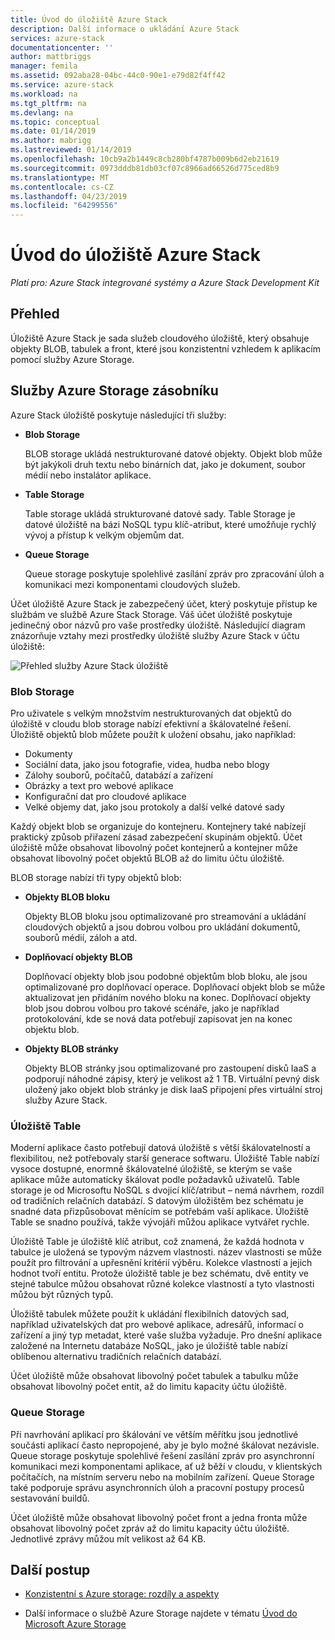 ```yaml
---
title: Úvod do úložiště Azure Stack
description: Další informace o ukládání Azure Stack
services: azure-stack
documentationcenter: ''
author: mattbriggs
manager: femila
ms.assetid: 092aba28-04bc-44c0-90e1-e79d82f4ff42
ms.service: azure-stack
ms.workload: na
ms.tgt_pltfrm: na
ms.devlang: na
ms.topic: conceptual
ms.date: 01/14/2019
ms.author: mabrigg
ms.lastreviewed: 01/14/2019
ms.openlocfilehash: 10cb9a2b1449c8cb280bf4787b009b6d2eb21619
ms.sourcegitcommit: 0973dddb81db03cf07c8966ad66526d775ced8b9
ms.translationtype: MT
ms.contentlocale: cs-CZ
ms.lasthandoff: 04/23/2019
ms.locfileid: "64299556"
---
```

# <a name="introduction-to-azure-stack-storage"></a>Úvod do úložiště Azure Stack

*Platí pro: Azure Stack integrované systémy a Azure Stack Development Kit*

## <a name="overview"></a>Přehled

Úložiště Azure Stack je sada služeb cloudového úložiště, který obsahuje objekty BLOB, tabulek a front, které jsou konzistentní vzhledem k aplikacím pomocí služby Azure Storage.

## <a name="azure-stack-storage-services"></a>Služby Azure Storage zásobníku

Azure Stack úložiště poskytuje následující tři služby:

- **Blob Storage**

    BLOB storage ukládá nestrukturované datové objekty. Objekt blob může být jakýkoli druh textu nebo binárních dat, jako je dokument, soubor médií nebo instalátor aplikace.

- **Table Storage**

    Table storage ukládá strukturované datové sady. Table Storage je datové úložiště na bázi NoSQL typu klíč-atribut, které umožňuje rychlý vývoj a přístup k velkým objemům dat.

- **Queue Storage**

    Queue storage poskytuje spolehlivé zasílání zpráv pro zpracování úloh a komunikaci mezi komponentami cloudových služeb.

Účet úložiště Azure Stack je zabezpečený účet, který poskytuje přístup ke službám ve službě Azure Stack Storage. Váš účet úložiště poskytuje jedinečný obor názvů pro vaše prostředky úložiště. Následující diagram znázorňuje vztahy mezi prostředky úložiště služby Azure Stack v účtu úložiště:

![Přehled služby Azure Stack úložiště](media/azure-stack-storage-overview/AzureStackStorageOverview.png)

### <a name="blob-storage"></a>Blob Storage

Pro uživatele s velkým množstvím nestrukturovaných dat objektů do úložiště v cloudu blob storage nabízí efektivní a škálovatelné řešení. Úložiště objektů blob můžete použít k uložení obsahu, jako například:

- Dokumenty
- Sociální data, jako jsou fotografie, videa, hudba nebo blogy
- Zálohy souborů, počítačů, databází a zařízení
- Obrázky a text pro webové aplikace
- Konfigurační dat pro cloudové aplikace
- Velké objemy dat, jako jsou protokoly a další velké datové sady

Každý objekt blob se organizuje do kontejneru. Kontejnery také nabízejí praktický způsob přiřazení zásad zabezpečení skupinám objektů. Účet úložiště může obsahovat libovolný počet kontejnerů a kontejner může obsahovat libovolný počet objektů BLOB až do limitu účtu úložiště.

BLOB storage nabízí tři typy objektů blob:

- **Objekty BLOB bloku**

    Objekty BLOB bloku jsou optimalizované pro streamování a ukládání cloudových objektů a jsou dobrou volbou pro ukládání dokumentů, souborů médií, záloh a atd.

- **Doplňovací objekty BLOB**

    Doplňovací objekty blob jsou podobné objektům blob bloku, ale jsou optimalizované pro doplňovací operace. Doplňovací objekt blob se může aktualizovat jen přidáním nového bloku na konec. Doplňovací objekty blob jsou dobrou volbou pro takové scénáře, jako je například protokolování, kde se nová data potřebují zapisovat jen na konec objektu blob.

- **Objekty BLOB stránky**

    Objekty BLOB stránky jsou optimalizované pro zastoupení disků IaaS a podporují náhodné zápisy, který je velikost až 1 TB. Virtuální pevný disk uložený jako objekt blob stránky je disk IaaS připojení přes virtuální stroj služby Azure Stack.

### <a name="table-storage"></a>Úložiště Table

Moderní aplikace často potřebují datová úložiště s větší škálovatelností a flexibilitou, než potřebovaly starší generace softwaru. Úložiště Table nabízí vysoce dostupné, enormně škálovatelné úložiště, se kterým se vaše aplikace může automaticky škálovat podle požadavků uživatelů. Table storage je od Microsoftu NoSQL s dvojicí klíč/atribut – nemá návrhem, rozdíl od tradičních relačních databází. S datovým úložištěm bez schématu je snadné data přizpůsobovat měnícím se potřebám vaší aplikace. Úložiště Table se snadno používá, takže vývojáři můžou aplikace vytvářet rychle.

Úložiště Table je úložiště klíč atribut, což znamená, že každá hodnota v tabulce je uložená se typovým názvem vlastnosti. název vlastnosti se může použít pro filtrování a upřesnění kritérií výběru. Kolekce vlastností a jejich hodnot tvoří entitu. Protože úložiště table je bez schématu, dvě entity ve stejné tabulce můžou obsahovat různé kolekce vlastností a tyto vlastnosti můžou být různých typů.

Úložiště tabulek můžete použít k ukládání flexibilních datových sad, například uživatelských dat pro webové aplikace, adresářů, informací o zařízení a jiný typ metadat, které vaše služba vyžaduje. Pro dnešní aplikace založené na Internetu databáze NoSQL, jako je úložiště table nabízí oblíbenou alternativu tradičních relačních databází.

Účet úložiště může obsahovat libovolný počet tabulek a tabulku může obsahovat libovolný počet entit, až do limitu kapacity účtu úložiště.

### <a name="queue-storage"></a>Queue Storage

Při navrhování aplikací pro škálování ve větším měřítku jsou jednotlivé součásti aplikací často nepropojené, aby je bylo možné škálovat nezávisle. Queue storage poskytuje spolehlivé řešení zasílání zpráv pro asynchronní komunikaci mezi komponentami aplikace, ať už běží v cloudu, v klientských počítačích, na místním serveru nebo na mobilním zařízení. Queue Storage také podporuje správu asynchronních úloh a pracovní postupy procesů sestavování buildů.

Účet úložiště může obsahovat libovolný počet front a jedna fronta může obsahovat libovolný počet zpráv až do limitu kapacity účtu úložiště. Jednotlivé zprávy můžou mít velikost až 64 KB.

## <a name="next-steps"></a>Další postup

- [Konzistentní s Azure storage: rozdíly a aspekty](azure-stack-acs-differences.md)

- Další informace o službě Azure Storage najdete v tématu [Úvod do Microsoft Azure Storage](/azure/storage/common/storage-introduction)
